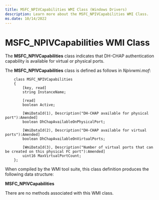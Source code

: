 ```yaml
---
title: MSFC_NPIVCapabilities WMI Class (Windows Drivers)
description: Learn more about the MSFC_NPIVCapabilities WMI Class.
ms.date: 10/14/2022
---
```


# MSFC\_NPIVCapabilities WMI Class

The **MSFC\_NPIVCapabilities** class indicates that DH-CHAP authentication capability is available for virtual or physical ports.

The **MSFC\_NPIVCapabilities** class is defined as follows in *Npivwmi.mof*:

```mof
    class MSFC_NPIVCapabilities
    {
        [key, read] 
        string InstanceName;
    
        [read]
        boolean Active;
    
        [WmiDataId(1), Description("DH-CHAP available for physical port"):Amended]
        boolean DhChapAvailableOnPhysicalPort;
    
        [WmiDataId(2), Description("DH-CHAP available for virtual ports"):Amended]
        boolean DhChapAvailableOnVirtualPorts;
    
        [WmiDataId(3), Description("Number of virtual ports that can be created on this physical FC port"):Amended]
        uint16 MaxVirtualPortCount;
    };
```

When compiled by the WMI tool suite, this class definition produces the following data structure:

**MSFC\_NPIVCapabilities**

There are no methods associated with this WMI class.
